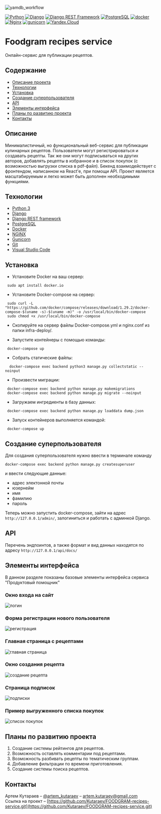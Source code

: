 ![yamdb_workflow](https://github.com/EvgeniyBudaev/foodgram-project-react/actions/workflows/foodgram_workflow.yml/badge.svg)  

[![Python](https://img.shields.io/badge/-Python-464646?style=flat-square&logo=Python)](https://www.python.org/)
[![Django](https://img.shields.io/badge/-Django-464646?style=flat-square&logo=Django)](https://www.djangoproject.com/)
[![Django REST Framework](https://img.shields.io/badge/-Django%20REST%20Framework-464646?style=flat-square&logo=Django%20REST%20Framework)](https://www.django-rest-framework.org/)
[![PostgreSQL](https://img.shields.io/badge/-PostgreSQL-464646?style=flat-square&logo=PostgreSQL)](https://www.postgresql.org/)
[![docker](https://img.shields.io/badge/-Docker-464646?style=flat-square&logo=docker)](https://www.docker.com/)
[![Nginx](https://img.shields.io/badge/-NGINX-464646?style=flat-square&logo=NGINX)](https://nginx.org/ru/)
[![gunicorn](https://img.shields.io/badge/-gunicorn-464646?style=flat-square&logo=gunicorn)](https://gunicorn.org/)
[![Yandex.Cloud](https://img.shields.io/badge/-Yandex.Cloud-464646?style=flat-square&logo=Yandex.Cloud)](https://cloud.yandex.ru/)


# Foodgram recipes service
Онлайн-сервис для публикации рецептов.

## Содержание
- [Описание проекта](#Описание)
- [Технологии](#Технологии)
- [Установка](#Установка)
- [Создание суперпользователя](#Админ)
- [API](#API)
- [Элементы интерфейса](#Примеры)
- [Планы по развитию проекта](#Планы)
- [Контакты](#Контакты)

## <a name="Описание">Описание</a>
Минималистичный, но функциональный веб-сервис для публикации кулинарных рецептов. Пользователи могут регистрироваться и создавать рецепты. Так же они могут подписываться на других авторов, добавлять рецепты в избранное и в список покупок (с возможностью выгрузки списка в pdf-файл). Бекенд взаимодействует с фронтендом, написанном на React'e, при помощи API. Проект является масштабируемым и легко может быть дополнен необходимыми функциями.


## <a name="Технологии">Технологии</a>
- [Python 3](https://www.python.org/downloads/)
- [Django](https://www.djangoproject.com/)
- [Django REST framework](https://www.django-rest-framework.org/)
- [PostgreSQL](https://www.postgresql.org/)
- [Docker](https://www.docker.com/)
- [NGINX](https://nginx.org/)
- [Gunicorn](https://gunicorn.org/)
- [Git](https://github.com/)
- [Visual Studio Code](https://code.visualstudio.com/Download)

## <a name="Установка">Установка</a>

- Установите Docker на ваш сервер:
```
 sudo apt install docker.io
```

- Установите Docker-compose на сервер:
```
 sudo curl -L "https://github.com/docker/compose/releases/download/1.29.2/docker-compose-$(uname -s)-$(uname -m)" -o /usr/local/bin/docker-compose
 sudo chmod +x /usr/local/bin/docker-compose
```

- Скопируйте на сервер файлы Docker-compose.yml и nginx.conf из папки infra-deploy/.

- Запустите контейнеры с помощью команды:
```
 docker-compose up
```

- Собрать статические файлы:
```
  docker-compose exec backend python3 manage.py collectstatic --noinput
```

- Произвести миграции:
```
 docker-compose exec backend python manage.py makemigrations
 docker-compose exec backend python manage.py migrate --noinput
```

- Загружаем ингредиенты в базу данных:
```
 docker-compose exec backend python manage.py loaddata dump.json
```

- Запуск контейнеров выполняется командой:
```
 docker-compose up
```

## <a name="Админ">Создание суперпользователя</a>
Для создания суперпользователя нужно ввести в терминале команду
```
docker-compose exec backend python manage.py createsuperuser
```
и ввести следующие данные:
- адрес электонной почты
- юзернейм
- имя
- фамилию
- пароль  

Теперь можно запустить docker-compose, зайти на адрес `http://127.0.0.1/admin/`, залогиниться и работать с админкой Django.

## <a name="API">API</a>
Перечень эндпоинтов, а также формат и вид данных находятся по адресу `http://127.0.0.1/api/docs/`

## <a name="Примеры">Элементы интерфейса</a>
В данном разделе показаны базовые элементы интерфейса сервиса "Продуктовый помощник"
### Окно входа на сайт
![логин](https://lh3.googleusercontent.com/hVdKRcQ5GVvgBRZTCTSMIVGSEn5ja2Zp9aFGghQq3T_JsKdYP2erjKJTMuvt6LT_UHNLtTJO4XIf649nhgM=w457-h220-rw)
### Форма регистрации нового пользователя
![регистрация](https://lh3.googleusercontent.com/0oBp0n7Dk2qXCarK5T68SMQoAcu0YKOa4QESKZ-yARqF0JsDN4iwPbzyKV-AUZY28CPTqmUAeIbOSDRPjsg=w323-h220-rw)
### Главная страница с рецептами
![главная страница](https://lh3.googleusercontent.com/WKlQCKhlguKfKoG3pkwVqxhNjJj6HzKLzDpMOvyYf_5FRr_PG1uIx4h3_TZzendePlaMIo4LBnTCWg4bbp0=w359-h220-rw)
### Окно создания рецепта
![создание рецепта](https://lh3.googleusercontent.com/69QPNgMUVfwLH-K7SCFumWW_ULFKcRBtMgjXdoy9a8qyxRVaMlloBRMC1nqG0UOSgqaj0tUJqPbDoE7ESpc=w226-h220-rw)
### Страница подписок
![подписки](https://lh3.googleusercontent.com/OeLU7KmLulfVprY-v9vNW1uK0airAZQybf8wyf2HKJGMsnlw2DYnUGqWs6mcJiZjZ6zAjQE2x7Qd9fLgUIs=w319-h220-rw)
### Пример выгруженного списка покупок
![список покупок](https://lh3.googleusercontent.com/SXP-efU0mk1XHgPldluPzzyfs789GOEA2ONfIY4RmbhtDA1A8bEUQIzXWrM05dARtK7k0v94vtAMPJy9R5s=w167-h220-rw)

## <a name="Планы">Планы по развитию проекта</a>
1. Создание системы рейтингов для рецептов.
2. Возможность оставлять комментарии под рецептами.
3. Возможность разбивать рецепты по тематическим группам.
4. Добавление фильтрации по времени приготовления.
5. Создание системы поиска рецептов.

## <a name="Контакты">Контакты</a>
Артем Кутараев – [@artem_kutaraev](https://t.me/artem_kutaraev) – artem.kutaraev@gmail.com  
Ссылка на проект – [https://github.com/Kutaraev/FOODGRAM-recipes-service.git](https://github.com/Kutaraev/FOODGRAM-recipes-service.git)
